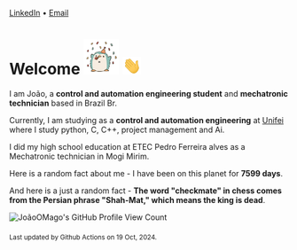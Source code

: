 [LinkedIn](https://www.linkedin.com/in/joão-pedro-gozzoli-b95641301/) &bull;
[Email](joaopedrogozzoli@gmail.com)

# Welcome <img src="happy.gif" height="64px" /> <img src="wave.gif" height="32px" />

I am João, a  **control and automation engineering student** and **mechatronic technician** based in Brazil Br.

Currently, I am studying as a **control and automation engineering** at [Unifei](https://unifei.edu.br) where I study python, C, C++, project management and Ai.

I did my high school education at ETEC Pedro Ferreira alves as a Mechatronic technician in Mogi Mirim.

Here is a random fact about me - I have been on this planet for **7599 days**.

And here is a just a random fact -  **The word "checkmate" in chess comes from the Persian phrase "Shah-Mat," which means the king is dead**.

![JoãoOMago's GitHub Profile View Count](https://komarev.com/ghpvc/?username=JoaoOMago)

<sub>Last updated by Github Actions on 19 Oct, 2024.</sub>
